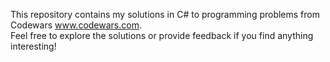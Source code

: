 This repository contains my solutions in C# to programming problems from Codewars www.codewars.com. </br>
Feel free to explore the solutions or provide feedback if you find anything interesting!